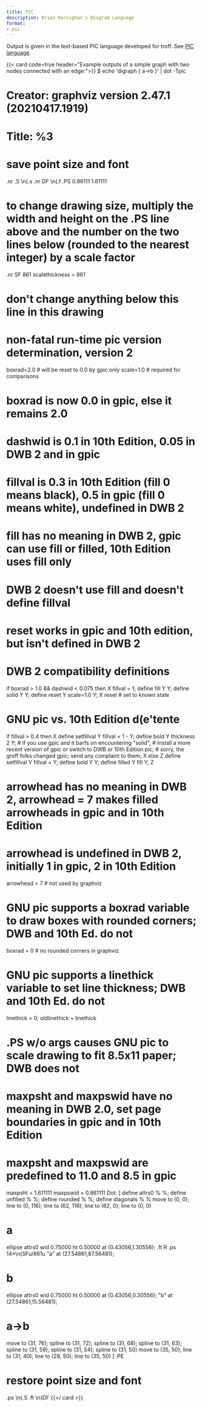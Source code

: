 ```yaml
---
title: PIC
description: Brian Kernighan's Diagram Language
format:
- pic
---
```

Output is given in the text-based PIC language developed for troff.
See [PIC language](https://en.wikipedia.org/wiki/Pic_language).

{{< card code=true header="Example outputs of a simple graph with two nodes connected with an edge:">}}
$ echo 'digraph { a->b }' | dot -Tpic
#  Creator: graphviz version 2.47.1 (20210417.1919)
#  Title: %3
#  save point size and font
.nr .S \n(.s
.nr DF \n(.f
.PS 0.86111 1.61111
#  to change drawing size, multiply the width and height on the .PS line above and the number on the two lines below (rounded to the nearest integer) by a scale factor
.nr SF 861
scalethickness = 861
#  don't change anything below this line in this drawing
#  non-fatal run-time pic version determination, version 2
boxrad=2.0 #  will be reset to 0.0 by gpic only
scale=1.0 #  required for comparisons
#  boxrad is now 0.0 in gpic, else it remains 2.0
#  dashwid is 0.1 in 10th Edition, 0.05 in DWB 2 and in gpic
#  fillval is 0.3 in 10th Edition (fill 0 means black), 0.5 in gpic (fill 0 means white), undefined in DWB 2
#  fill has no meaning in DWB 2, gpic can use fill or filled, 10th Edition uses fill only
#  DWB 2 doesn't use fill and doesn't define fillval
#  reset works in gpic and 10th edition, but isn't defined in DWB 2
#  DWB 2 compatibility definitions
if boxrad > 1.0 && dashwid < 0.075 then X
        fillval = 1;
        define fill Y Y;
        define solid Y Y;
        define reset Y scale=1.0 Y;
X
reset #  set to known state
#  GNU pic vs. 10th Edition d\(e'tente
if fillval > 0.4 then X
        define setfillval Y fillval = 1 - Y;
        define bold Y thickness 2 Y;
        #  if you use gpic and it barfs on encountering "solid",
        #       install a more recent version of gpic or switch to DWB or 10th Edition pic;
        #       sorry, the groff folks changed gpic; send any complaint to them;
X else Z
        define setfillval Y fillval = Y;
        define bold Y Y;
        define filled Y fill Y;
Z
#  arrowhead has no meaning in DWB 2, arrowhead = 7 makes filled arrowheads in gpic and in 10th Edition
#  arrowhead is undefined in DWB 2, initially 1 in gpic, 2 in 10th Edition
arrowhead = 7 #  not used by graphviz
#  GNU pic supports a boxrad variable to draw boxes with rounded corners; DWB and 10th Ed. do not
boxrad = 0 #  no rounded corners in graphviz
#  GNU pic supports a linethick variable to set line thickness; DWB and 10th Ed. do not
linethick = 0; oldlinethick = linethick
#  .PS w/o args causes GNU pic to scale drawing to fit 8.5x11 paper; DWB does not
#  maxpsht and maxpswid have no meaning in DWB 2.0, set page boundaries in gpic and in 10th Edition
#  maxpsht and maxpswid are predefined to 11.0 and 8.5 in gpic
maxpsht = 1.611111
maxpswid = 0.861111
Dot: [
define attrs0 % %; define unfilled % %; define rounded % %; define diagonals % %
move to (0, 0); line to (0, 116); line to (62, 116); line to (62, 0); line to (0, 0)
#  a
ellipse attrs0 wid 0.75000 ht 0.50000 at (0.43056,1.30556);
.ft R 
.ps 14*\n(SFu/861u
"a" at (27.54861,87.56481);
#  b
ellipse attrs0 wid 0.75000 ht 0.50000 at (0.43056,0.30556);
"b" at (27.54861,15.56481);
#  a->b
move to (31, 76); spline to (31, 72); spline to (31, 68); spline to (31, 63); spline to (31, 59); spline to (31, 54); spline to (31, 50)
move to (35, 50); line to (31, 40); line to (28, 50); line to (35, 50)
]
.PE
#  restore point size and font
.ps \n(.S
.ft \n(DF
{{</ card >}}
